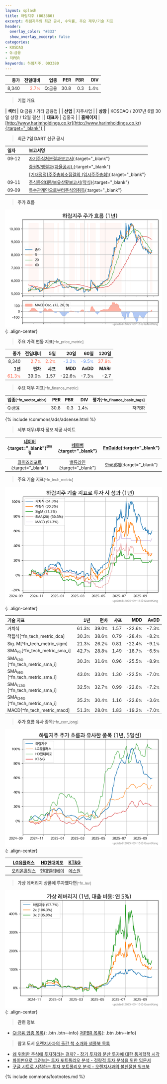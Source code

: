 ```yaml
---
layout: splash
title: 하림지주 (003380)
excerpt: 하림지주의 최근 공시, 수익률, 주요 재무/기술 지표
header:
  overlay_color: "#333"
  show_overlay_excerpt: false
categories:
- KOSDAQ
- Q:금융
- 저PBR
keywords: 하림지주, 003380
---
```


| **종가** | **전일대비** | **업종** | **PER** | **PBR** | **DIV** |
| -------: | -----------: | -------: | ------: | ------: | ------: |
| 8,340 | <span style="color: tomato">2.7<small>%</small></span> | Q:금융 | 30.8 | 0.3 | 1.4<small>%</small> |

<!-- more -->


> **기업 개요**<a id="company"></a>

| <span style="white-space:nowrap;">**섹터**</span> | Q:금융 / 기타 금융업 |
| <span style="white-space:nowrap;">**산업**</span> | 지주사업 |
| <span style="white-space:nowrap;">**상장**</span> | KOSDAQ / 2017년 6월 30일 상장 / 12월 결산 |
| <span style="white-space:nowrap;">**대표자**</span> | 김홍국 |
| <span style="white-space:nowrap;">**홈페이지**</span> | [http://www.harimholdings.co.kr](http://www.harimholdings.co.kr){:target="_blank"} |


> **최근 7일 DART 신규 공시**<a id="dart"></a>

| **일자** |      | **보고서명** |
| :------- | :--- | :----------- |
| 09&#x2011;12 | | [자기주식처분결과보고서](https://dart.fss.or.kr/dsaf001/main.do?rcpNo=20250912000422){:target="_blank"} |
|  | | [증권발행결과(자율공시)              ](https://dart.fss.or.kr/dsaf001/main.do?rcpNo=20250912900492){:target="_blank"} |
|  | | [[기재정정]주주총회소집결의              (임시주주총회)](https://dart.fss.or.kr/dsaf001/main.do?rcpNo=20250912900467){:target="_blank"} |
| 09&#x2011;11 | | [주식등의대량보유상황보고서(약식)](https://dart.fss.or.kr/dsaf001/main.do?rcpNo=20250911000410){:target="_blank"} |
| 09&#x2011;09 | | [특수관계인으로부터주식의취득](https://dart.fss.or.kr/dsaf001/main.do?rcpNo=20250909000342){:target="_blank"} |


> **주가 흐름**<a id="price"></a>

![003380](/stock/images/003380.png){: .align-center}


> **주요 가격 변동 지표**<small>[^fn_price_metric]</small>

| **종가** | **전일대비** | **5일** | **20일** | **60일** | **120일** |
| -------: | -----------: | ------: | -------: | -------: | --------: |
| 8,340 | <span style="color: tomato">2.7<small>%</small></span> | <span style="color: tomato">2.2<small>%</small></span> | <span style="color: cornflowerblue">-3.2<small>%</small></span> | <span style="color: cornflowerblue">-9.5<small>%</small></span> | <span style="color: tomato">37.9<small>%</small></span> |
| **1년** | **편차** | **샤프** | **MDD** | **AvDD** | **MARr** |
| <span style="color: tomato">61.3<small>%</small></span> | 39.0<small>%</small> | 1.57 | -22.6<small>%</small> | -7.3<small>%</small> | -2.7 |


> **주요 재무 지표**<small>[^fn_finance_metric]</small>

| **업종**<small>[^fn_sector_abbr]</small> | **PER** | **PBR** | **DIV** | **평가**<small>[^fn_finance_basic_tags]</small> |
| :--------------------------------------- | ------: | ------: | ------: | ----------------------------------------------: |
| Q:금융 | 30.8 | 0.3 | 1.4<small>%</small> | 저PBR |



{% include /commons/ads/adsense.html %}

> **세부 재무/투자 정보 제공 사이트**

| [네이버](https://m.stock.naver.com/domestic/stock/003380/finance/summary){:target="_blank"}<sup><small>모바일</small></sup> | [네이버](https://finance.naver.com/item/coinfo.naver?code=003380){:target="_blank"} | [FnGuide](https://comp.fnguide.com/SVO2/ASP/SVD_Invest.asp?gicode=A003380&MenuYn=Y){:target="_blank"} |
| :---: | :---: | :---: |
| [와이즈리포트](https://comp.wisereport.co.kr/company/c1040001.aspx?cmp_cd=003380){:target="_blank"} | [밸류라인](https://www.valueline.co.kr/finance/summary/003380){:target="_blank"} | [한국경제](https://markets.hankyung.com/stock/003380/financial-summary){:target="_blank"} |


> **주요 기술 지표**<small>[^fn_tech_metric]</small>


![003380](/stock/images/003380_tech.png){: .align-center}

| **기술 지표** | **1년** | **편차** | **샤프** | **MDD** | **AvDD** |
| :------------ | ------: | -----------: | -------: | ------: | -------: |
| 거치식 | 61.3<small>%</small> | 39.0<small>%</small> | 1.57 | -22.6<small>%</small> | -7.3<small>%</small> |
| 적립식[^fn_tech_metric_dca] | 30.3<small>%</small> | 38.6<small>%</small> | 0.79 | -28.4<small>%</small> | -8.2<small>%</small> |
| Sig. M[^fn_tech_metric_sigm] | 21.3<small>%</small> | 26.2<small>%</small> | 0.81 | -22.4<small>%</small> | -9.1<small>%</small> |
| SMA<small><sub>(5)</sub></small>[^fn_tech_metric_sma_i] | 42.7<small>%</small> | 28.8<small>%</small> | 1.49 | -18.7<small>%</small> | -6.5<small>%</small> |
| SMA<small><sub>(20)</sub></small>[^fn_tech_metric_sma_i] | 30.3<small>%</small> | 31.6<small>%</small> | 0.96 | -25.5<small>%</small> | -8.9<small>%</small> |
| SMA<small><sub>(60)</sub></small>[^fn_tech_metric_sma_i] | 43.0<small>%</small> | 33.0<small>%</small> | 1.30 | -22.5<small>%</small> | -7.0<small>%</small> |
| SMA<small><sub>(120)</sub></small>[^fn_tech_metric_sma_i] | 32.5<small>%</small> | 32.7<small>%</small> | 0.99 | -22.6<small>%</small> | -7.2<small>%</small> |
| SMA<small><sub>(240)</sub></small>[^fn_tech_metric_sma_i] | 35.2<small>%</small> | 30.4<small>%</small> | 1.16 | -22.6<small>%</small> | -3.6<small>%</small> |
| MACD[^fn_tech_metric_macd] | 51.3<small>%</small> | 28.0<small>%</small> | 1.83 | -19.2<small>%</small> | -7.0<small>%</small> |


> **주가 흐름 유사 종목**<a id="corr"></a><small>[^fn_corr_long]</small>

![003380](/stock/images/003380_corr.png){: .align-center}

|       | [LG유플러스](/032640/) | [HD현대미포](/010620/) | [KT&G](/033780/) |
| :---: | :------------------------------------: | :------------------------------------: | :------------------------------------: |
|       | [오리온홀딩스](/001800/) | [현대엘리베이](/017800/) | [에스원](/012750/) |


> **가상 레버리지 상품에 투자했다면**<a id="2x"></a><small>[^fn_lev]</small>

![003380](/stock/images/003380_2x.png){: .align-center}


> **관련 정보**

- [Q:금융 업종 목록](/stats/sector/kosdaq_업종_금융_종목/){: .btn .btn--info} [저PBR 목록](/fn/fn_low_pbr/){: .btn .btn--info}

> **참고 도서** [오렌지사과의 출간 책 소개와 샘플북 목록](https://kongdori.tistory.com/691)

- [왜 위험한 주식에 투자하라는 걸까? - 장기 투자와 분산 투자에 대한 통계학적 시각](https://kongdori.tistory.com/421)
- [파이썬으로 그려보는 투자 포트폴리오 분석  - 정량적 투자 분석을 위한 입문서](https://kongdori.tistory.com/643)
- [구글 시트로 시작하는 투자 포트폴리오 분석 - 오렌지사과의 불친절한 워크북](https://kongdori.tistory.com/449)


{% include commons/footnotes.md %}